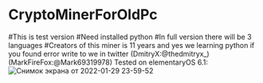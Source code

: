 
# CryptoMinerForOldPc
#This is test version
#Need installed python
#In full version there will be 3 languages
#Creators of this miner is 11 years and yes we learning python if you found error write to we in twitter (DmitryX:@thedmitryx_) (MarkFireFox:@Mark69319978) 
Tested on elementaryOS 6.1:
![Снимок экрана от 2022-01-29 23-59-52](https://user-images.githubusercontent.com/76536605/151681646-28e87e01-6272-475f-a25c-fcfcd2d22ce0.png)








